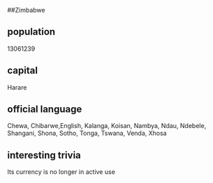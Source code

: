 ##Zimbabwe
## population
13061239

## capital
Harare
 
## official language
Chewa, Chibarwe,English, Kalanga, Koisan, Nambya, Ndau, Ndebele, Shangani, Shona, Sotho, Tonga, Tswana, Venda, Xhosa

## interesting trivia
Its currency is no longer in active use


